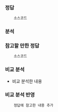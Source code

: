 ###   정답
```java
    소스코드
```

###   분석


###   참고할 만한 정답
```java
    소스코드
```

###   비교 분석
-   비교 분석한 내용

###   비교 분석 반영
```java
    정답에 참고한 내용 추가
```